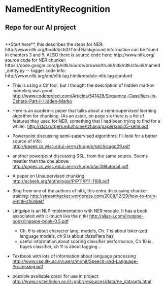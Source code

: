 NamedEntityRecognition
======================

Repo for our AI project
-----------------------
<br>
**Start here**, this describes the steps for NER: http://www.nltk.org/book3/ch07.html
Background information can be found in chapters 3 and 5. ALSO
 there is source code here: http://www.nltk.org/ 
 source code for NER chunker: https://code.google.com/p/nltk/source/browse/trunk/nltk/nltk/chunk/named_entity.py
-- tagger code info: http://www.nltk.org/api/nltk.tag.html#module-nltk.tag.stanford

* This is using a C# tool, but I thought the description of hidden markov modeling was good:
http://www.codeproject.com/Articles/541428/Sequence-Classifiers-in-Csharp-Part-I-Hidden-Marko

* Here is an academic paper that talks about a semi-supervised learning algorithm for chunking. (As an aside, on page six there is a list of features they used for NER, something that I had been trying to find for a while):
http://stat.rutgers.edu/home/tzhang/papers/acl05-semi.pdf

* Powerpoint discussing semi-supervised algorithms. I'll look for a better source of info:
http://pages.cs.wisc.edu/~jerryzhu/pub/sslchicago09.pdf

* another powerpoint discussing SSL, from the same source. Seems meatier than the one above:
http://pages.cs.wisc.edu/~jerryzhu/pub/acl08tutorial.pdf

* A paper on Unsupervised chunking:
http://aclweb.org/anthology//P/P11/P11-1108.pdf

* Blog from one of the authors of nltk, this entry discussing chunker training:
http://streamhacker.wordpress.com/2008/12/29/how-to-train-a-nltk-chunker/

* Lingpipe is an NLP implementation with NER module. It has a book associated with it (much like the nltk)
http://alias-i.com/lingpipe-book/lingpipe-book-0.5.pdf
  * Ch. 6 is about character lang. models, Ch. 7 is about tokenized language models, ch 9 is about classifiers has 
  * useful information about scoring classifier performance, Ch 10 is bayes classifier, ch 11 is about tagging...

* Textbook with lots of information about language processing
http://www.cse.iitk.ac.in/users/mohit/Speech-and-Language-Processing.pdf


* possible availiable corpii for use in project:
http://www.cs.technion.ac.il/~gabr/resources/data/ne_datasets.html

